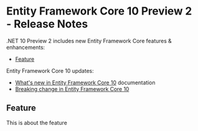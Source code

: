 # Entity Framework Core 10 Preview 2 - Release Notes

.NET 10 Preview 2 includes new Entity Framework Core features & enhancements:

- [Feature](#feature)

Entity Framework Core 10 updates:

- [What's new in Entity Framework Core 10](https://learn.microsoft.com/ef/core/what-is-new/ef-core-10.0/whatsnew) documentation
- [Breaking change in Entity Framework Core 10](https://learn.microsoft.com/ef/core/what-is-new/ef-core-10.0/breaking-changes)

## Feature

This is about the feature
